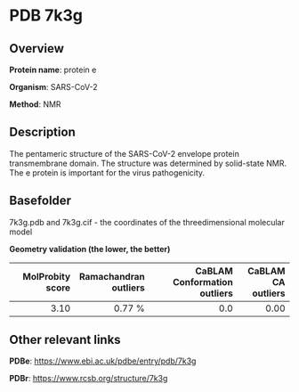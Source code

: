 # PDB 7k3g

## Overview

**Protein name**: protein e

**Organism**: SARS-CoV-2

**Method**: NMR

## Description

The pentameric structure of the SARS-CoV-2 envelope protein transmembrane domain. The structure was determined by solid-state NMR. The e protein is important for the virus pathogenicity.

## Basefolder

7k3g.pdb and 7k3g.cif - the coordinates of the threedimensional molecular model




**Geometry validation (the lower, the better)**

|   |**MolProbity<br>score**| **Ramachandran<br>outliers** | **CaBLAM<br>Conformation outliers** | **CaBLAM<br>CA outliers** |
|---|-------------:|----------------:|----------------:|----------------:|
||  3.10|  0.77 %|0.0|0.00|


## Other relevant links 
**PDBe**:  https://www.ebi.ac.uk/pdbe/entry/pdb/7k3g
 
**PDBr**: https://www.rcsb.org/structure/7k3g 
